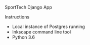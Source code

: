 SportTech Django App


Instructions

- Local instance of Postgres running
- Inkscape command line tool
- Python 3.6
